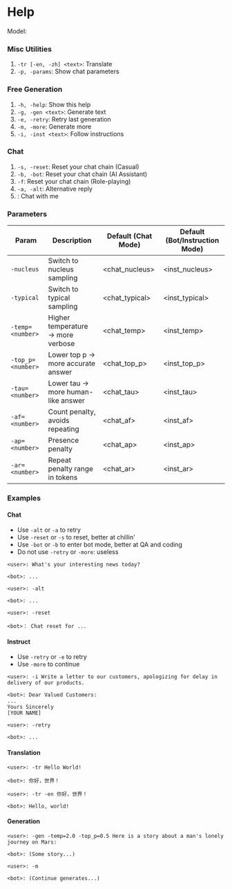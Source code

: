 # Help
Model: <model>

### Misc Utilities
1. `-tr [-en, -zh] <text>`: Translate
2. `-p, -params`: Show chat parameters

### Free Generation
1. `-h, -help`: Show this help
2. `-g, -gen <text>`: Generate text
3. `-e, -retry`: Retry last generation
4. `-m, -more`: Generate more
6. `-i, -inst <text>`: Follow instructions

### Chat
1. `-s, -reset`: Reset your chat chain (Casual)
2. `-b, -bot`: Reset your chat chain (AI Assistant)
3. `-f`: Reset your chat chain (Role-playing)
4. `-a, -alt`: Alternative reply
5. <chat>: Chat with me

### Parameters
| Param             | Description                        | Default (Chat Mode) | Default (Bot/Instruction Mode) |
| ----------------- | ---------------------------------- | ------------------- | ------------------------------ |
| `-nucleus`        | Switch to nucleus sampling         | <chat_nucleus>      | <inst_nucleus>                 |
| `-typical`        | Switch to typical sampling         | <chat_typical>      | <inst_typical>                 |
| `-temp=<number>`  | Higher temperature → more verbose  | <chat_temp>         | <inst_temp>                    |
| `-top_p=<number>` | Lower top p → more accurate answer | <chat_top_p>        | <inst_top_p>                   |
| `-tau=<number>`   | Lower tau → more human-like answer | <chat_tau>          | <inst_tau>                     |
| `-af=<number>`    | Count penalty, avoids repeating    | <chat_af>           | <inst_af>                      |
| `-ap=<number>`    | Presence penalty                   | <chat_ap>           | <inst_ap>                      |
| `-ar=<number>`    | Repeat penalty range in tokens     | <chat_ar>           | <inst_ar>                      |

### Examples
#### Chat
* Use `-alt` or `-a` to retry
* Use `-reset` or `-s` to reset, better at chillin'
* Use `-bot` or `-b` to enter bot mode, better at QA and coding
* Do not use `-retry` or `-more`: useless

```text
<user>: What's your interesting news today?

<bot>: ...

<user>: -alt

<bot>: ...

<user>: -reset

<bot>： Chat reset for ...
```

#### Instruct
* Use `-retry` or `-e` to retry
* Use `-more` to continue

```text
<user>: -i Write a letter to our customers, apologizing for delay in delivery of our products.

<bot>: Dear Valued Customers:
...
Yours Sincerely
[YOUR NAME]

<user>: -retry

<bot>: ...
```

#### Translation
```text
<user>: -tr Hello World!

<bot>: 你好，世界！

<user>: -tr -en 你好，世界！

<bot>: Hello, world!
```

#### Generation
```text
<user>: -gen -temp=2.0 -top_p=0.5 Here is a story about a man's lonely journey on Mars:

<bot>: (Some story...)

<user>: -m

<bot>: (Continue generates...)
```